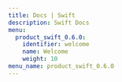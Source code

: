 ```yaml
---
title: Docs | Swift
description: Swift Docs
menu:
  product_swift_0.6.0:
    identifier: welcome
    name: Welcome
    weight: 10
menu_name: product_swift_0.6.0
---
```

